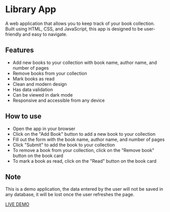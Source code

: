 # Library App

A web application that allows you to keep track of your book collection. Built using HTML, CSS, and JavaScript, this app is designed to be user-friendly and easy to navigate.

## Features

- Add new books to your collection with book name, author name, and number of pages
- Remove books from your collection
- Mark books as read
- Clean and modern design
- Has data validation
- Can be viewed in dark mode
- Responsive and accessible from any device

## How to use

- Open the app in your browser
- Click on the "Add Book" button to add a new book to your collection
- Fill out the form with the book name, author name, and number of pages
- Click "Submit" to add the book to your collection
- To remove a book from your collection, click on the "Remove book" button on the book card
- To mark a book as read, click on the "Read" button on the book card

## Note

This is a demo application, the data entered by the user will not be saved in any database, it will be lost once the user refreshes the page.

[LIVE DEMO](https://isaaxh.github.io/library)
